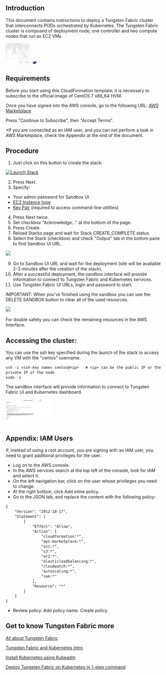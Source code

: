 ## Introduction

This document contains instructions to deploy a Tungsten Fabric cluster that interconnects PODs orchestrated by Kubernetes. The Tungsten Fabric cluster is composed of deployment node, one controller and two compute nodes that run as EC2 VMs.

[ ![](images/carbide_deployment_small.png) ](images/carbide_deployment.png)

## Requirements

Before you start using this CloudFormation template, it is necessary to subscribe to the official image of CentOS 7 x86_64 HVM.

Once you have signed into the AWS console, go to the following URL: <a href="https://aws.amazon.com/marketplace/pp/B00O7WM7QW/" target="_blank">AWS Marketplace</a>

Press "Continue to Subscribe", then "Accept Terms".

*If you are connected as an IAM user, and you can not perform a task in AWS Marketplace, check the Appendix at the end of the document.

## Procedure

1. Just click on this button to create the stack:

<a href="https://console.aws.amazon.com/cloudformation/home#/stacks/new?stackName=tungstenfabric-k8s&amp;templateURL=https://s3-us-west-2.amazonaws.com/tungsten-fabric-sandbox/tungsten_fabric_stack_template.yaml" target="_blank"><img alt="Launch Stack" src="https://cdn.rawgit.com/buildkite/cloudformation-launch-stack-button-svg/master/launch-stack.svg"></a>

2. Press Next.
3. Specify:
 * Your admin password for Sandbox UI
 * <a href="https://aws.amazon.com/ec2/instance-types" target="_blank">EC2 Instance type</a>
 * <a href="https://docs.aws.amazon.com/AWSEC2/latest/UserGuide/ec2-key-pairs.html" target="_blank">Key Pair</a> (required to access command-line utilities)
4. Press Next twice.
5. Set checkbox "Acknowledge..." at the bottom of the page.
6. Press Create.
7. Reload Stacks page and wait for Stack CREATE_COMPLETE status.
8. Select the Stack (checkbox) and check "Output" tab in the bottom pane to find Sandbox UI URL.

[ ![](images/status_stack_small.png) ](images/status_stack_1400x900.png)

9. Go to Sandbox UI URL and wait for the deployment (site will be available 2-3 minutes after the creation of the stack).
10. After a successful deployment, the sandbox interface will provide information to connect to Tungsten Fabric and Kubernetes services.
11. Use Tungsten Fabric UI URLs, login and password to start.

IMPORTANT: When you've finished using the sandbox you can use the DELETE SANDBOX button to clear all of the used resources.

[ ![](images/delete_stack_small.png) ](images/delete_stack_1400x900.png)

For double safety you can check the remaining resources in the AWS Interface.

## Accessing the cluster:

You can use the ssh key specified during the launch of the stack to access any VM with the "centos" username.

```
ssh -i <ssh-key name> centos@<ip>   # <ip> can be the public IP or the private IP of the node
sudo -s
```
The sandbox interface will provide information to connect to Tungsten Fabric UI and Kubernetes dashboard.

[ ![](images/carbide_ui_small.png) ](images/carbide_ui_full.png)


## Appendix: IAM Users

If, instead of using a root account, you are signing with an IAM user, you need to grant additional privileges for the user.

- Log on to the AWS console.
- In the AWS services search at the top left of the console, look for IAM and select it.
- On the left navigation bar, click on the user whose privileges you need to change.
- At the right bottom, click Add inline policy.
- Go to the JSON tab, and replace the content with the following policy:

```
{
    "Version": "2012-10-17",
    "Statement": [
        {
            "Effect": "Allow",
            "Action": [
                "cloudformation:*",
                "aws-marketplace:*",
                "sns:*",
                "s3:*",
                "ec2:*",
                "elasticloadbalancing:*",
                "cloudwatch:*",
                "autoscaling:*",
                "iam:*"
            ],
            "Resource": "*"
        }
    ]
}
```

- Review policy. Add policy name. Create policy.

## Get to know Tungsten Fabric more

[All about Tungsten Fabric](https://www.juniper.net/documentation/en_US/release-independent/contrail/information-products/pathway-pages/index.html)

[Tungsten Fabric and Kubernetes Intro](https://github.com/Juniper/contrail-controller/wiki/Kubernetes)

[Install Kubernetes using Kubeadm](https://github.com/Juniper/contrail-controller/wiki/Install-K8s-using-Kubeadm)

[Deploy Tungsten Fabric on Kubernetes in 1-step command](Tungsten-Fabric-one-line-install-on-k8s.md)


